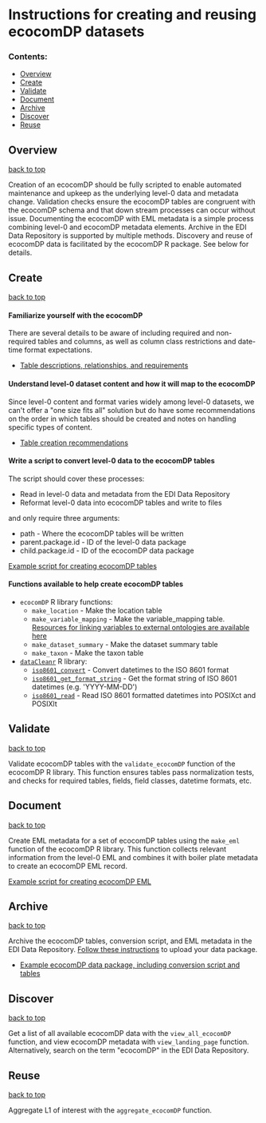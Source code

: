# Instructions for creating and reusing ecocomDP datasets

### Contents:

* [Overview](#overview)
* [Create](#create)
* [Validate](#validate)
* [Document](#document)
* [Archive](#archive)
* [Discover](#discover)
* [Reuse](#reuse)

## Overview
[back to top](#contents)

Creation of an ecocomDP should be fully scripted to enable automated maintenance and upkeep as the underlying level-0 data and metadata change. Validation checks ensure the ecocomDP tables are congruent with the ecocomDP schema and that down stream processes can occur without issue. Documenting the ecocomDP with EML metadata is a simple process combining level-0 and ecocomDP metadata elements. Archive in the EDI Data Repository is supported by multiple methods. Discovery and reuse of ecocomDP data is facilitated by the ecocomDP R package. See below for details.

## Create
[back to top](#contents)

#### Familiarize yourself with the ecocomDP
There are several details to be aware of including required and non-required tables and columns, as well as column class restrictions and date-time format expectations. 

  * [Table descriptions, relationships, and requirements](https://github.com/EDIorg/ecocomDP/tree/master/documentation/model) 

#### Understand level-0 dataset content and how it will map to the ecocomDP
Since level-0 content and format varies widely among level-0 datasets, we can't offer a "one size fits all" solution but do have some recommendations on the order in which tables should be created and notes on handling specific types of content.

  * [Table creation recommendations](https://github.com/EDIorg/ecocomDP/blob/master/documentation/instructions/table-creation.md)

#### Write a script to convert level-0 data to the ecocomDP tables
The script should cover these processes:

  * Read in level-0 data and metadata from the EDI Data Repository
  * Reformat level-0 data into ecocomDP tables and write to files

  and only require three arguments:
    
  * path - Where the ecocomDP tables will be written
  * parent.package.id - ID of the level-0 data package
  * child.package.id - ID of the ecocomDP data package

[Example script for creating ecocomDP tables](https://github.com/EDIorg/ecocomDP/blob/master/documentation/examples/convert_bes543_to_ecocomDP.R)

#### Functions available to help create ecocomDP tables

  * `ecocomDP` R library functions:
    * `make_location` - Make the location table
    * `make_variable_mapping` - Make the variable_mapping table. [Resources for linking variables to external ontologies are available here](https://github.com/EDIorg/ecocomDP/blob/master/documentation/instructions/measurement_vocabularies.md)
    * `make_dataset_summary` - Make the dataset summary table
    * `make_taxon` - Make the taxon table
  * [`dataCleanr`](https://ediorg.github.io/dataCleanr/index.html) R library:
    * [`iso8601_convert`](https://ediorg.github.io/dataCleanr/reference/iso8601_convert.html) - Convert datetimes to the ISO 8601 format
    * [`iso8601_get_format_string`](https://ediorg.github.io/dataCleanr/reference/iso8601_get_format_string.html) - Get the format string of ISO 8601 datetimes (e.g. 'YYYY-MM-DD')
    * [`iso8601_read`](https://ediorg.github.io/dataCleanr/reference/iso8601_read.html) - Read ISO 8601 formatted datetimes into POSIXct and POSIXlt
    
## Validate
[back to top](#contents)

Validate ecocomDP tables with the `validate_ecocomDP` function of the ecocomDP R library. This function ensures tables pass normalization tests, and checks for required tables, fields, field classes, datetime formats, etc.

## Document
[back to top](#contents)

Create EML metadata for a set of ecocomDP tables using the `make_eml` function of the ecocomDP R library. This function collects relevant information from the level-0 EML and combines it with boiler plate metadata to create an ecocomDP EML record.

[Example script for creating ecocomDP EML](https://github.com/EDIorg/ecocomDP/blob/master/documentation/examples/package_bes543.R)

## Archive
[back to top](#contents)

Archive the ecocomDP tables, conversion script, and EML metadata in the EDI Data Repository. [Follow these instructions](https://environmentaldatainitiative.org/resources/assemble-data-and-metadata/step-4-submit-your-data-package/) to upload your data package.

* [Example ecocomDP data package, including conversion script and tables](https://portal.edirepository.org/nis/mapbrowse?scope=edi&identifier=191)

## Discover
[back to top](#contents)

Get a list of all available ecocomDP data with the `view_all_ecocomDP` function, and view ecocomDP metadata with `view_landing_page` function. Alternatively, search on the term "ecocomDP" in the EDI Data Repository.

## Reuse
[back to top](#contents)

Aggregate L1 of interest with the `aggregate_ecocomDP` function.
